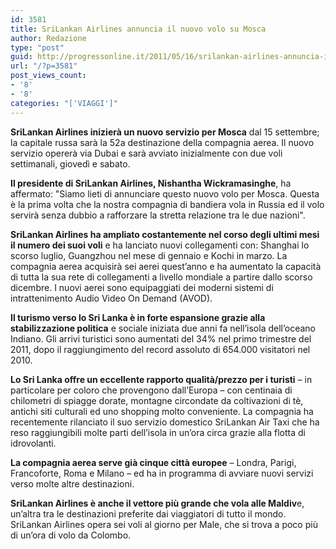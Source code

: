 ```yaml
---
id: 3581
title: SriLankan Airlines annuncia il nuovo volo su Mosca
author: Redazione
type: "post"
guid: http://progressonline.it/2011/05/16/srilankan-airlines-annuncia-il-nuovo-volo-su-mosca/
url: "/?p=3581"
post_views_count:
- '8'
- '8'
categories: "['VIAGGI']"
---
```


**SriLankan Airlines inizierà un nuovo servizio per Mosca**  dal 15 settembre; la capitale russa sarà la 52a destinazione della compagnia aerea. Il nuovo servizio opererà via Dubai e sarà avviato inizialmente con due voli settimanali, giovedì e sabato.

**Il presidente di SriLankan Airlines, Nishantha Wickramasinghe**, ha affermato: "Siamo lieti di annunciare questo nuovo volo per Mosca. Questa è la prima volta che la nostra compagnia di bandiera vola in Russia ed il volo servirà senza dubbio a rafforzare la stretta relazione tra le due nazioni".

**SriLankan Airlines ha ampliato costantemente nel corso degli ultimi mesi il numero dei suoi voli**  e ha lanciato nuovi collegamenti con: Shanghai lo scorso luglio, Guangzhou nel mese di gennaio e Kochi in marzo. La compagnia aerea acquisirà sei aerei quest’anno e ha aumentato la capacità di tutta la sua rete di collegamenti a livello mondiale a partire dallo scorso dicembre. I nuovi aerei sono equipaggiati dei moderni sistemi di intrattenimento Audio Video On Demand (AVOD).

**Il turismo verso lo Sri Lanka è in forte espansione grazie alla stabilizzazione politica** e sociale iniziata due anni fa nell’isola dell’oceano Indiano. Gli arrivi turistici sono aumentati del 34% nel primo trimestre del 2011, dopo il raggiungimento del record assoluto di 654.000 visitatori nel 2010.

**Lo Sri Lanka offre un eccellente rapporto qualità/prezzo per i turisti** – in particolare per coloro che provengono dall’Europa – con centinaia di chilometri di spiagge dorate, montagne circondate da coltivazioni di tè, antichi siti culturali ed uno shopping molto conveniente. La compagnia ha recentemente rilanciato il suo servizio domestico SriLankan Air Taxi che ha reso raggiungibili molte parti dell’isola in un’ora circa grazie alla flotta di idrovolanti.

**La compagnia aerea serve già cinque città europee** – Londra, Parigi, Francoforte, Roma e Milano – ed ha in programma di avviare nuovi servizi verso molte altre destinazioni.

**SriLankan Airlines è anche il vettore più grande che vola alle Maldiv**e, un’altra tra le destinazioni preferite dai viaggiatori di tutto il mondo. SriLankan Airlines opera sei voli al giorno per Male, che si trova a poco più di un’ora di volo da Colombo.